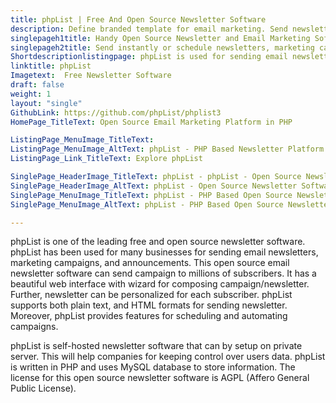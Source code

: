 ```yaml
---
title: phpList | Free And Open Source Newsletter Software
description: Define branded template for email marketing. Send newsletter, new offers, critical announcements and urgent updates to any number of subscribers.
singlepageh1title: Handy Open Source Newsletter and Email Marketing Software
singlepageh2title: Send instantly or schedule newsletters, marketing campaigns and announcements by email to a large numbers of subscribers.
Shortdescriptionlistingpage: phpList is used for sending email newsletters, announcements and notifications. It is designed to send a single message (a campaign), by email to large numbers of recipients (subscribers).
linktitle: phpList
Imagetext:  Free Newsletter Software 
draft: false
weight: 1
layout: "single"
GithubLink: https://github.com/phpList/phplist3
HomePage_TitleText: Open Source Email Marketing Platform in PHP

ListingPage_MenuImage_TitleText: 
ListingPage_MenuImage_AltText: phpList - PHP Based Newsletter Platform
ListingPage_Link_TitleText: Explore phpList

SinglePage_HeaderImage_TitleText: phpList - phpList - Open Source Newsletter Software
SinglePage_HeaderImage_AltText: phpList - Open Source Newsletter Software
SinglePage_MenuImage_TitleText: phpList - PHP Based Open Source Newsletter Platform
SinglePage_MenuImage_AltText: phpList - PHP Based Open Source Newsletter Platform

---
```


phpList is one of the leading free and open source newsletter software. phpList has been used for many businesses for sending email newsletters, marketing campaigns, and announcements. This open source email newsletter software can send campaign to millions of subscribers. It has a beautiful web interface with wizard for composing campaign/newsletter. Further, newsletter can be personalized for each subscriber. phpList supports both plain text, and HTML formats for sending newsletter. Moreover, phpList provides features for scheduling and automating campaigns.

phpList is self-hosted newsletter software that can by setup on private server. This will help companies for keeping control over users data. phpList is written in PHP and uses MySQL database to store information. The license for this open source newsletter software is AGPL (Affero General Public License).